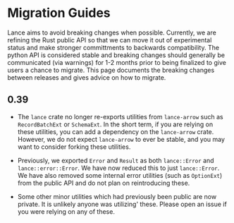 # Migration Guides

Lance aims to avoid breaking changes when possible.  Currently, we are refining the Rust public API so that we can move
it out of experimental status and make stronger committments to backwards compatibility.  The python API is considered
stable and breaking changes should generally be communicated (via warnings) for 1-2 months prior to being finalized to
give users a chance to migrate.  This page documents the breaking changes between releases and gives advice on how to
migrate.

## 0.39

* The `lance` crate no longer re-exports utilities from `lance-arrow` such as `RecordBatchExt` or `SchemaExt`.  In the
short term, if you are relying on these utilities,  you can add a dependency on the `lance-arrow` crate.  However, we
do not expect `lance-arrow` to ever be stable, and you may want to consider forking these utilities.

* Previously, we exported `Error` and `Result` as both `lance::Error` and `lance::error::Error`.  We have now reduced
this to just `lance::Error`.  We have also removed some internal error utilities (such as `OptionExt`) from the public
API and do not plan on reintroducing these.

* Some other minor utilities which had previously been public are now private.  It is unlikely anyone was utilizing'
these.  Please open an issue if you were relying on any of these.